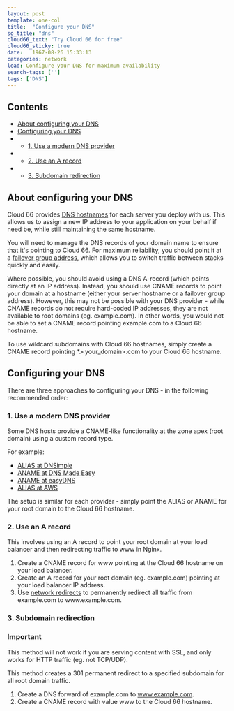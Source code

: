 ```yaml
---
layout: post
template: one-col
title:  "Configure your DNS"
so_title: "dns"
cloud66_text: "Try Cloud 66 for free"
cloud66_sticky: true
date:   1967-08-26 15:33:13
categories: network
lead: Configure your DNS for maximum availability
search-tags: ['']
tags: ['DNS']
---
```


<h2>Contents</h2>
<ul class="page-toc">
	<li>
		<a href="#about">About configuring your DNS</a>
	</li>
	<li>
		<a href="#configure">Configuring your DNS</a>
	</li>
	        <li>
                <ul>
                <li><a href="#dns">1. Use a modern DNS provider</a></li>
                </ul>
            </li>
            <li>
                <ul>
                <li><a href="#arecord">2. Use an A record</a></li>
                </ul>
            </li>
            <li>
                <ul>
                <li><a href="#subdomain">3. Subdomain redirection</a></li>
                </ul>
            </li>           
</ul>

<h2 id="about">About configuring your DNS</h2>

Cloud 66 provides [DNS hostnames](/network/server-ip-addresses-and-hostnames) for each server you deploy with us. This allows us to assign a new IP address to your application on your behalf if need be, while still maintaining the same hostname.

You will need to manage the DNS records of your domain name to ensure that it's pointing to Cloud 66. For maximum reliability, you should point it at a [failover group address](/network/failover-groups), which allows you to switch traffic between stacks quickly and easily.

Where possible, you should avoid using a DNS A-record (which points directly at an IP address). Instead, you should use CNAME records to point your domain at a hostname (either your server hostname or a failover group address). However, this may not be possible with your DNS provider - while CNAME records do not require hard-coded IP addresses, they are not available to root domains (eg. example.com). In other words, you would not be able to set a CNAME record pointing example.com to a Cloud 66 hostname.

To use wildcard subdomains with Cloud 66 hostnames, simply create a CNAME record pointing *.<your_domain>.com to your Cloud 66 hostname. 

<h2 id="configure">Configuring your DNS</h2>

There are three approaches to configuring your DNS - in the following recommended order:

<h3 id="dns">1. Use a modern DNS provider</h3>
Some DNS hosts provide a CNAME-like functionality at the zone apex (root domain) using a custom record type.

For example:

- [ALIAS at DNSimple](http://support.dnsimple.com/articles/alias-record)
- [ANAME at DNS Made Easy](http://www.dnsmadeeasy.com/technology/aname-records/)
- [ANAME at easyDNS](http://docs.easydns.com/aname-records/)
- [ALIAS at AWS](http://docs.aws.amazon.com/Route53/latest/DeveloperGuide/CreatingAliasRRSets.html)

The setup is similar for each provider - simply point the ALIAS or ANAME for your root domain to the Cloud 66 hostname.

<h3 id="arecord">2. Use an A record</h3>
This involves using an A record to point your root domain at your load balancer and then redirecting traffic to www in Nginx.

<ol class="list">
<li>Create a CNAME record for www pointing at the Cloud 66 hostname on your load balancer.</li>
<li>Create an A record for your root domain (eg. example.com) pointing at your load balancer IP address.</li>
<li>​Use <a href="/managing-your-stack/stack-network-settings">network redirects</a> to permanently redirect all traffic from example.com to www.example.com.</li>
</ol>

<h3 id="subdomain">3. Subdomain redirection</h3>
<div class="notice notice-danger">
	<h3>Important</h3>
	<p>This method will not work if you are serving content with SSL, and only works for HTTP traffic (eg. not TCP/UDP).</p>
</div>

This method creates a 301 permanent redirect to a specified subdomain for all root domain traffic.

1. Create a DNS forward of example.com to www.example.com.
2. Create a CNAME record with value www to the Cloud 66 hostname.